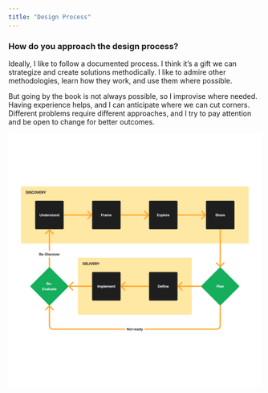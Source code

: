 ```yaml
---
title: "Design Process"
---
```

### How do you approach the design process?

Ideally, I like to follow a documented process. I think it’s a gift we can strategize and create solutions methodically. I like to admire other methodologies, learn how they work, and use them where possible.

But going by the book is not always possible, so I improvise where needed. Having experience helps, and I can anticipate where we can cut corners. Different problems require different approaches, and I try to pay attention and be open to change for better outcomes.

![Diagram outlining a work process based on the Discovery & Delivery method that has been popularized.](../../assets/process.png "To me, outlining processes is a way to evaluate performance, how we can grow, and develop tools to facilitate, but it shouldn't be a rigid template for any problem we face.")